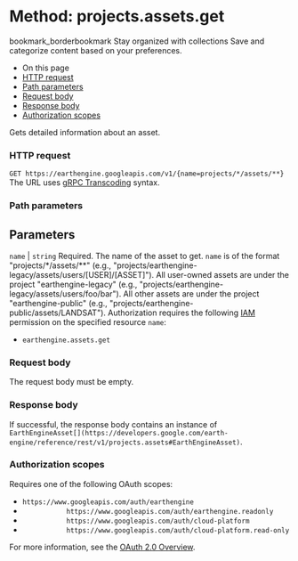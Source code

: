  
#  Method: projects.assets.get
bookmark_borderbookmark Stay organized with collections  Save and categorize content based on your preferences.
  * On this page
  * [HTTP request](https://developers.google.com/earth-engine/reference/rest/v1/projects.assets/get#http-request)
  * [Path parameters](https://developers.google.com/earth-engine/reference/rest/v1/projects.assets/get#path-parameters)
  * [Request body](https://developers.google.com/earth-engine/reference/rest/v1/projects.assets/get#request-body)
  * [Response body](https://developers.google.com/earth-engine/reference/rest/v1/projects.assets/get#response-body)
  * [Authorization scopes](https://developers.google.com/earth-engine/reference/rest/v1/projects.assets/get#authorization-scopes)


Gets detailed information about an asset.
### HTTP request
`GET https://earthengine.googleapis.com/v1/{name=projects/*/assets/**}`
The URL uses [gRPC Transcoding](https://google.aip.dev/127) syntax.
### Path parameters
Parameters  
---  
`name` |  `string` Required. The name of the asset to get. `name` is of the format "projects/*/assets/**" (e.g., "projects/earthengine-legacy/assets/users/[USER]/[ASSET]"). All user-owned assets are under the project "earthengine-legacy" (e.g., "projects/earthengine-legacy/assets/users/foo/bar"). All other assets are under the project "earthengine-public" (e.g., "projects/earthengine-public/assets/LANDSAT"). Authorization requires the following [IAM](https://cloud.google.com/iam/docs/) permission on the specified resource `name`:
  * `earthengine.assets.get`

  
### Request body
The request body must be empty.
### Response body
If successful, the response body contains an instance of `EarthEngineAsset[](https://developers.google.com/earth-engine/reference/rest/v1/projects.assets#EarthEngineAsset)`.
### Authorization scopes
Requires one of the following OAuth scopes:
  * `https://www.googleapis.com/auth/earthengine`
  * `           https://www.googleapis.com/auth/earthengine.readonly`
  * `           https://www.googleapis.com/auth/cloud-platform`
  * `           https://www.googleapis.com/auth/cloud-platform.read-only`


For more information, see the [OAuth 2.0 Overview](https://developers.google.com/identity/protocols/OAuth2).

